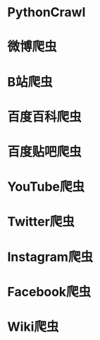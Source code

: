 # PythonCrawl

# 微博爬虫
# B站爬虫
# 百度百科爬虫
# 百度贴吧爬虫
# YouTube爬虫
# Twitter爬虫
# Instagram爬虫
# Facebook爬虫
# Wiki爬虫
